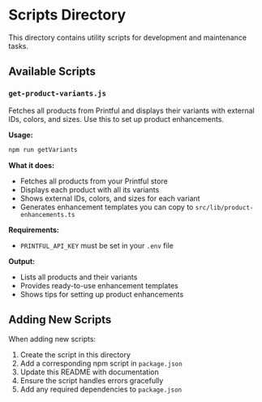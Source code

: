 # Scripts Directory

This directory contains utility scripts for development and maintenance tasks.

## Available Scripts

### `get-product-variants.js`
Fetches all products from Printful and displays their variants with external IDs, colors, and sizes. Use this to set up product enhancements.

**Usage:**
```bash
npm run getVariants
```

**What it does:**
- Fetches all products from your Printful store
- Displays each product with all its variants
- Shows external IDs, colors, and sizes for each variant
- Generates enhancement templates you can copy to `src/lib/product-enhancements.ts`

**Requirements:**
- `PRINTFUL_API_KEY` must be set in your `.env` file

**Output:**
- Lists all products and their variants
- Provides ready-to-use enhancement templates
- Shows tips for setting up product enhancements

## Adding New Scripts

When adding new scripts:

1. Create the script in this directory
2. Add a corresponding npm script in `package.json`
3. Update this README with documentation
4. Ensure the script handles errors gracefully
5. Add any required dependencies to `package.json`
